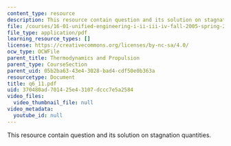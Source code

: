 ```yaml
---
content_type: resource
description: This resource contain question and its solution on stagnation quantities.
file: /courses/16-01-unified-engineering-i-ii-iii-iv-fall-2005-spring-2006/370480ad701425e43107dccc7e5a2584_q6_11.pdf
file_type: application/pdf
learning_resource_types: []
license: https://creativecommons.org/licenses/by-nc-sa/4.0/
ocw_type: OCWFile
parent_title: Thermodynamics and Propulsion
parent_type: CourseSection
parent_uid: 05b2ba63-43e4-3028-bad4-cdf50e0b363a
resourcetype: Document
title: q6_11.pdf
uid: 370480ad-7014-25e4-3107-dccc7e5a2584
video_files:
  video_thumbnail_file: null
video_metadata:
  youtube_id: null
---
```

This resource contain question and its solution on stagnation quantities.